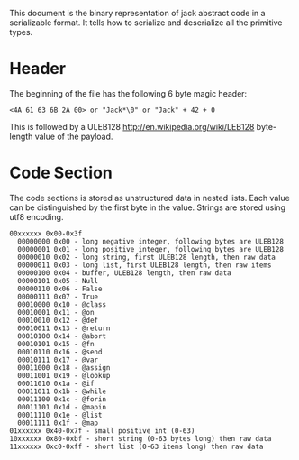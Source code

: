 This document is the binary representation of jack abstract code in a serializable format.  It tells how to serialize and deserialize all the primitive types.

# Header

The beginning of the file has the following 6 byte magic header:

    <4A 61 63 6B 2A 00> or "Jack*\0" or "Jack" + 42 + 0

This is followed by a ULEB128 <http://en.wikipedia.org/wiki/LEB128> byte-length value of the payload.

# Code Section

The code sections is stored as unstructured data in nested lists.  Each value can be distinguished by the first byte in the value. Strings are stored using utf8 encoding.

```
00xxxxxx 0x00-0x3f
  00000000 0x00 - long negative integer, following bytes are ULEB128
  00000001 0x01 - long positive integer, following bytes are ULEB128
  00000010 0x02 - long string, first ULEB128 length, then raw data
  00000011 0x03 - long list, first ULEB128 length, then raw items
  00000100 0x04 - buffer, ULEB128 length, then raw data
  00000101 0x05 - Null
  00000110 0x06 - False
  00000111 0x07 - True
  00010000 0x10 - @class
  00010001 0x11 - @on
  00010010 0x12 - @def
  00010011 0x13 - @return
  00010100 0x14 - @abort
  00010101 0x15 - @fn
  00010110 0x16 - @send
  00010111 0x17 - @var
  00011000 0x18 - @assign
  00011001 0x19 - @lookup
  00011010 0x1a - @if
  00011011 0x1b - @while
  00011100 0x1c - @forin
  00011101 0x1d - @mapin
  00011110 0x1e - @list
  00011111 0x1f - @map
01xxxxxx 0x40-0x7f - small positive int (0-63)
10xxxxxx 0x80-0xbf - short string (0-63 bytes long) then raw data
11xxxxxx 0xc0-0xff - short list (0-63 items long) then raw data
```